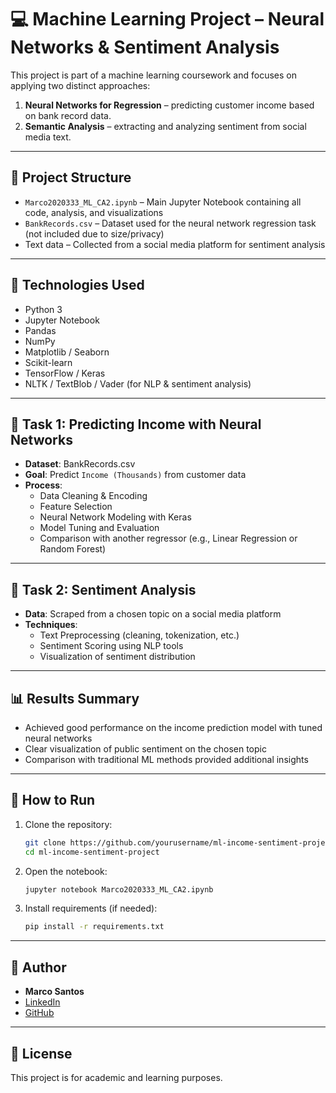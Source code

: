 # 💻 Machine Learning Project – Neural Networks & Sentiment Analysis

This project is part of a machine learning coursework and focuses on applying two distinct approaches:

1. **Neural Networks for Regression** – predicting customer income based on bank record data.
2. **Semantic Analysis** – extracting and analyzing sentiment from social media text.

---

## 📁 Project Structure

- `Marco2020333_ML_CA2.ipynb` – Main Jupyter Notebook containing all code, analysis, and visualizations
- `BankRecords.csv` – Dataset used for the neural network regression task (not included due to size/privacy)
- Text data – Collected from a social media platform for sentiment analysis

---

## 🔧 Technologies Used

- Python 3
- Jupyter Notebook
- Pandas
- NumPy
- Matplotlib / Seaborn
- Scikit-learn
- TensorFlow / Keras
- NLTK / TextBlob / Vader (for NLP & sentiment analysis)

---

## 🧠 Task 1: Predicting Income with Neural Networks

- **Dataset**: BankRecords.csv
- **Goal**: Predict `Income (Thousands)` from customer data
- **Process**:
  - Data Cleaning & Encoding
  - Feature Selection
  - Neural Network Modeling with Keras
  - Model Tuning and Evaluation
  - Comparison with another regressor (e.g., Linear Regression or Random Forest)

---

## 💬 Task 2: Sentiment Analysis

- **Data**: Scraped from a chosen topic on a social media platform
- **Techniques**:
  - Text Preprocessing (cleaning, tokenization, etc.)
  - Sentiment Scoring using NLP tools
  - Visualization of sentiment distribution

---

## 📊 Results Summary

- Achieved good performance on the income prediction model with tuned neural networks
- Clear visualization of public sentiment on the chosen topic
- Comparison with traditional ML methods provided additional insights

---

## 🚀 How to Run

1. Clone the repository:
   ```bash
   git clone https://github.com/yourusername/ml-income-sentiment-project.git
   cd ml-income-sentiment-project
   ```

2. Open the notebook:
   ```bash
   jupyter notebook Marco2020333_ML_CA2.ipynb
   ```

3. Install requirements (if needed):
   ```bash
   pip install -r requirements.txt
   ```

---

## 📌 Author

- **Marco Santos**
- [LinkedIn](https://linkedin.com/in/yourprofile)
- [GitHub](https://github.com/yourusername)

---

## 📜 License

This project is for academic and learning purposes.
